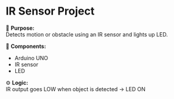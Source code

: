 # IR Sensor Project

📌 **Purpose:**  
Detects motion or obstacle using an IR sensor and lights up LED.

🔧 **Components:**
- Arduino UNO  
- IR sensor  
- LED

⚙️ **Logic:**  
IR output goes LOW when object is detected → LED ON
